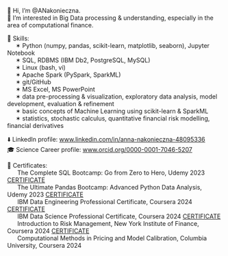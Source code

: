 👋 Hi, I’m @ANakonieczna.<br />
👀 I’m interested in Big Data processing & understanding, especially in the area of computational finance. <br />

🤹 Skills: <br />
$~~~~~$✶ Python (numpy, pandas, scikit-learn, matplotlib, seaborn), Jupyter Notebook <br />
$~~~~~$✶ SQL, RDBMS (IBM Db2, PostgreSQL, MySQL) <br />
$~~~~~$✶ Linux (bash, vi) <br />
$~~~~~$✶ Apache Spark (PySpark, SparkML) <br />
$~~~~~$✶ git/GitHub <br />
$~~~~~$✶ MS Excel, MS PowerPoint <br />
$~~~~~$✶ data pre-processing & visualization, exploratory data analysis, model development, evaluation & refinement <br />
$~~~~~$✶ basic concepts of Machine Learning using scikit-learn & SparkML <br />
$~~~~~$✶ statistics, stochastic calculus, quantitative financial risk modelling, financial derivatives <br />

⬇️ LinkedIn profile: www.linkedin.com/in/anna-nakonieczna-48095336 <br />
🎓 Science Career profile: www.orcid.org/0000-0001-7046-5207 <br />

🏅 Certificates: <br />
$~~~~~$ The Complete SQL Bootcamp: Go from Zero to Hero, Udemy 2023 [CERTIFICATE](http://ude.my/UC-37c6ebc1-958c-4e1a-afe5-0958d178a098)<br />
$~~~~~$ The Ultimate Pandas Bootcamp: Advanced Python Data Analysis, Udemy 2023 [CERTIFICATE](https://ude.my/UC-c6700ce4-d07f-4b41-abfe-d8e25bc65708)<br />
$~~~~~$ IBM Data Engineering Professional Certificate, Coursera 2024 [CERTIFICATE](https://www.coursera.org/account/accomplishments/specialization/FBHXTNZWTN2Q)<br />
$~~~~~$ IBM Data Science Professional Certificate, Coursera 2024 [CERTIFICATE](https://www.coursera.org/account/accomplishments/specialization/PXR2MGZPQE6T)<br />
$~~~~~$ Introduction to Risk Management, New York Institute of Finance, Coursera 2024 [CERTIFICATE](https://coursera.org/share/0655c887980f8b9151ac864b249674b8)<br />
$~~~~~$ Computational Methods in Pricing and Model Calibration, Columbia University, Coursera 2024 <br />

<!---
ANakonieczna/ANakonieczna is a ✨ special ✨ repository because its `README.md` (this file) appears on your GitHub profile.
You can click the Preview link to take a look at your changes.
--->
